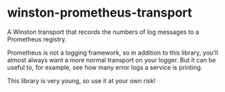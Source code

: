 # winston-prometheus-transport

A Winston transport that records the numbers of log messages to a Prometheus
registry.

Prometheus is not a logging framework, so in addition to this library, you'll
almost always want a more normal transport on your logger. But it can be
useful to, for example, see how many error logs a service is printing.

This library is very young, so use it at your own risk!
